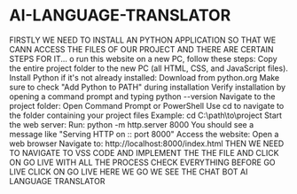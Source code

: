 # AI-LANGUAGE-TRANSLATOR
FIRSTLY WE NEED TO INSTALL AN PYTHON APPLICATION SO THAT WE CANN ACCESS THE FILES OF OUR PROJECT
AND THERE ARE CERTAIN STEPS FOR IT...
o run this website on a new PC, follow these steps:
Copy the entire project folder to the new PC (all HTML, CSS, and JavaScript files).
Install Python if it's not already installed:
Download from python.org
Make sure to check "Add Python to PATH" during installation
Verify installation by opening a command prompt and typing python --version
Navigate to the project folder:
Open Command Prompt or PowerShell
Use cd to navigate to the folder containing your project files
Example: cd C:\path\to\project
Start the web server:
Run: python -m http.server 8000
You should see a message like "Serving HTTP on :: port 8000"
Access the website:
Open a web browser
Navigate to: http://localhost:8000/index.html 
THEN WE NEED TO NAVIGATE TO VSS CODE AND IMPLEMENT THE THE FILE 
AND CLICK ON GO LIVE WITH ALL THE PROCESS 
CHECK EVERYTHING BEFORE GO LIVE
CLICK ON GO LIVE
HERE WE GO WE SEE THE CHAT BOT AI LANGUAGE TRANSLATOR
